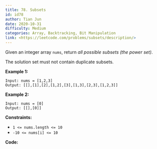 ```yaml
---
title: 78. Subsets
id: id78
author: Tian Jun
date: 2020-10-31
difficulty: Medium
categories: Array, Backtracking, Bit Manipulation
link: <https://leetcode.com/problems/subsets/description/>
---
```


Given an integer array `nums`, return _all possible subsets (the power set)_.

The solution set must not contain duplicate subsets.



**Example 1:**
            
	Input: nums = [1,2,3]    
	Output: [[],[1],[2],[1,2],[3],[1,3],[2,3],[1,2,3]]    

**Example 2:**
            
	Input: nums = [0]    
	Output: [[],[0]]    



**Constraints:**

  * `1 <= nums.length <= 10`
  * `-10 <= nums[i] <= 10`


**Code:**
